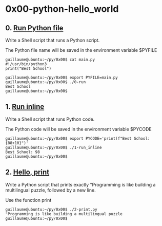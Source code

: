# 0x00-python-hello_world
## 0. [Run Python file](/0-run)

Write a Shell script that runs a Python script.

The Python file name will be saved in the environment variable $PYFILE
```
guillaume@ubuntu:~/py/0x00$ cat main.py 
#!/usr/bin/python3
print("Best School")

guillaume@ubuntu:~/py/0x00$ export PYFILE=main.py
guillaume@ubuntu:~/py/0x00$ ./0-run
Best School
guillaume@ubuntu:~/py/0x00$
```

## 1. [Run inline](/1-rin_inline)
Write a Shell script that runs Python code.

The Python code will be saved in the environment variable $PYCODE
```
guillaume@ubuntu:~/py/0x00$ export PYCODE='print(f"Best School: {88+10}")'
guillaume@ubuntu:~/py/0x00$ ./1-run_inline 
Best School: 98
guillaume@ubuntu:~/py/0x00$ 
```

## 2. [Hello, print](/2-print.py)
Write a Python script that prints exactly "Programming is like building a multilingual puzzle, followed by a new line.

Use the function print
```
guillaume@ubuntu:~/py/0x00$ ./2-print.py 
"Programming is like building a multilingual puzzle
guillaume@ubuntu:~/py/0x00$
```

